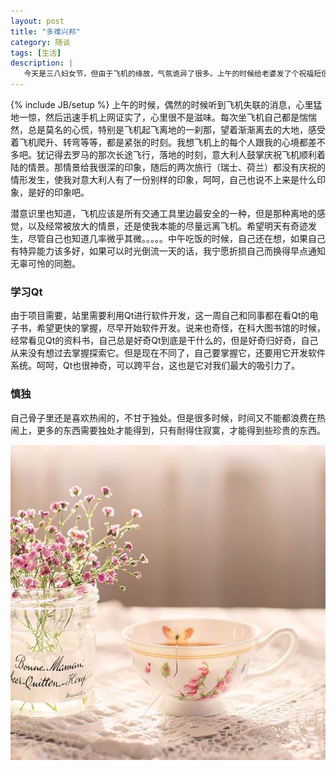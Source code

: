 ```yaml
---
layout: post
title: "多难兴邦"
category: 随谈
tags: [生活]
description: |
   今天是三八妇女节，但由于飞机的缘故，气氛诡异了很多。上午的时候给老婆发了个祝福短信，后边一天都在关注失联飞机的消息。。。心里很揪心，同时也为我的同胞祈福，虽然知道很可能是最会的结果。
---
```

{% include JB/setup %}
   上午的时候，偶然的时候听到飞机失联的消息，心里猛地一惊，然后迅速手机上网证实了，心里很不是滋味。每次坐飞机自己都是惴惴然，总是莫名的心慌，特别是飞机起飞离地的一刹那，望着渐渐离去的大地，感受着飞机爬升、转弯等等，都是紧张的时刻。我想飞机上的每个人跟我的心境都差不多吧。犹记得去罗马的那次长途飞行，落地的时刻，意大利人鼓掌庆祝飞机顺利着陆的情景。那情景给我很深的印象，随后的两次旅行（瑞士、荷兰）都没有庆祝的情形发生，使我对意大利人有了一份别样的印象，呵呵，自己也说不上来是什么印象，是好的印象吧。
   
   潜意识里也知道，飞机应该是所有交通工具里边最安全的一种，但是那种离地的感觉，以及经常被放大的情景，还是使我本能的尽量远离飞机。希望明天有奇迹发生，尽管自己也知道几率微乎其微。。。。。中午吃饭的时候，自己还在想，如果自己有特异能力该多好，如果可以时光倒流一天的话，我宁愿折损自己而换得早点通知无辜可怜的同胞。
### 学习Qt
   由于项目需要，站里需要利用Qt进行软件开发，这一周自己和同事都在看Qt的电子书，希望更快的掌握，尽早开始软件开发。说来也奇怪，在科大图书馆的时候，经常看见Qt的资料书，自己总是好奇Qt到底是干什么的，但是好奇归好奇，自己从来没有想过去掌握探索它。但是现在不同了，自己要掌握它，还要用它开发软件系统。呵呵，Qt也很神奇，可以跨平台，这也是它对我们最大的吸引力了。
### 慎独
   自己骨子里还是喜欢热闹的，不甘于独处。但是很多时候，时间又不能都浪费在热闹上，更多的东西需要独处才能得到，只有耐得住寂寞，才能得到些珍贵的东西。

![花](/assets/images/2014-03-08.jpg "花")

